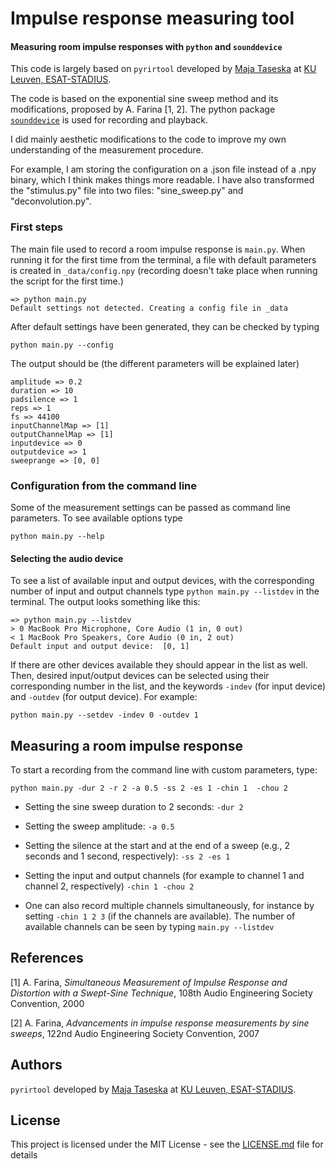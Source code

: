 # Impulse response measuring tool

#### Measuring room impulse responses with ```python``` and ```sounddevice```

This code is largely based on `pyrirtool` developed by  [Maja Taseska](https://github.com/maj4e) at [KU Leuven, ESAT-STADIUS](https://www.esat.kuleuven.be/stadius/).

The code is based on the exponential sine sweep method and its modifications, proposed by A. Farina [1, 2]. The python package [```sounddevice```](https://python-sounddevice.readthedocs.io/en/0.3.12/) is used for recording and playback.

I did mainly aesthetic modifications to the code to improve my own understanding of the measurement procedure.

For example, I am storing the configuration on a .json file instead of a .npy binary, which I think makes things more readable.
I have also transformed the "stimulus.py" file into two files: "sine_sweep.py" and "deconvolution.py".


### First steps
The main file used to record a room impulse response is ```main.py```. When running  it for the first time from the terminal, a file with default parameters is created in ```_data/config.npy``` (recording doesn't take place when running the script for the first time.)
```
=> python main.py
Default settings not detected. Creating a config file in _data
```

After default settings have been generated, they can be checked by typing
```
python main.py --config
```
The output should be (the different parameters will be explained later)
```
amplitude => 0.2
duration => 10
padsilence => 1
reps => 1
fs => 44100
inputChannelMap => [1]
outputChannelMap => [1]
inputdevice => 0
outputdevice => 1
sweeprange => [0, 0]
```


### Configuration from the command line

Some of the measurement settings can be passed as command line parameters. To see available options type
```
python main.py --help
```

#### Selecting the audio device
To see a list of available input and output devices, with the corresponding number of input and output channels type ```python main.py --listdev``` in the terminal. The output looks something like this:
```
=> python main.py --listdev
> 0 MacBook Pro Microphone, Core Audio (1 in, 0 out)
< 1 MacBook Pro Speakers, Core Audio (0 in, 2 out)
Default input and output device:  [0, 1]

```
If there are other devices available they should appear in the list as well. Then, desired input/output devices can be selected using their corresponding number in the list, and the keywords ```-indev``` (for input device) and ```-outdev``` (for output device). For example:
```
python main.py --setdev -indev 0 -outdev 1
```

## Measuring a room impulse response

To start a recording from the command line with custom parameters, type:
```
python main.py -dur 2 -r 2 -a 0.5 -ss 2 -es 1 -chin 1  -chou 2
```

  - Setting the sine sweep duration to 2 seconds: ```-dur 2```

  - Setting the sweep amplitude:  ```-a 0.5```
  - Setting the silence at the start and at the end of a sweep (e.g., 2 seconds and 1 second, respectively):  ```-ss 2 -es 1```

  -  Setting the input and output channels (for example to channel 1 and channel 2, respectively) ```-chin 1 -chou 2```

-  One can also record multiple channels simultaneously, for instance by setting ```-chin 1 2 3``` (if the channels are available). The number of available channels can be seen by typing ```main.py --listdev```






## References


[1] A. Farina, *Simultaneous Measurement of Impulse Response and Distortion with a Swept-Sine Technique*, 108th Audio Engineering Society Convention, 2000

[2] A. Farina, *Advancements in impulse response measurements by sine sweeps*, 122nd Audio Engineering Society Convention, 2007


## Authors

`pyrirtool` developed by  [Maja Taseska](https://github.com/maj4e) at [KU Leuven, ESAT-STADIUS](https://www.esat.kuleuven.be/stadius/).



## License

This project is licensed under the MIT License - see the [LICENSE.md](LICENSE.md) file for details
